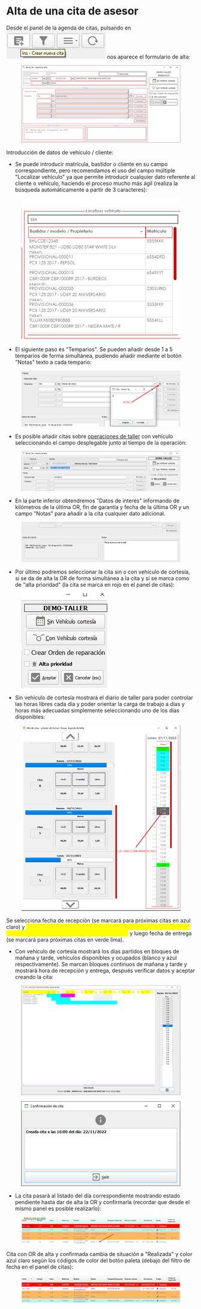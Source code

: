 # Alta de una cita de asesor

Desde el panel de la agenda de citas, pulsando en <img src="../../../../.gitbook/assets/imagen (12) (2).png" alt="" data-size="original"> nos aparece el formulario de alta:

<figure><img src="../../../../.gitbook/assets/imagen (32).png" alt=""><figcaption></figcaption></figure>

Introducción de datos de vehículo / cliente:

* Se puede introducir matrícula, bastidor o cliente en su campo correspondiente, pero recomendamos el uso del campo múltiple "Localizar vehículo" ya que permite introducir cualquier dato referente al cliente o vehículo, haciendo el proceso mucho más ágil (realiza la búsqueda automáticamente a partir de 3 caracteres):

<figure><img src="../../../../.gitbook/assets/imagen (5).png" alt=""><figcaption></figcaption></figure>

* El siguiente paso es "Temparios". Se pueden añadir desde 1 a 5 temparios de forma simultánea, pudiendo añadir mediante el botón "Notas" texto a cada tempario:

<figure><img src="../../../../.gitbook/assets/imagen (4) (1) (4).png" alt=""><figcaption></figcaption></figure>

* Es posible añadir citas sobre [operaciones de taller](../operaciones-de-taller.md) con vehículo seleccionando el campo desplegable junto al tiempo de la operación:

<figure><img src="../../../../.gitbook/assets/imagen (126).png" alt=""><figcaption></figcaption></figure>

* En la parte inferior obtendremos "Datos de interés" informando de kilómetros de la última OR, fin de garantía y fecha de la última OR y un campo "Notas" para añadir a la cita cualquier dato adicional.

<figure><img src="../../../../.gitbook/assets/imagen (107) (3).png" alt=""><figcaption></figcaption></figure>

* Por último podremos seleccionar la cita sin o con vehículo de cortesía, si se da de alta la OR de forma simultánea a la cita y si se marca como de "alta prioridad" (la cita se marca en rojo en el panel de citas):

<figure><img src="../../../../.gitbook/assets/imagen (5) (2) (2).png" alt=""><figcaption></figcaption></figure>

* Sin vehículo de cortesía mostrará el diario de taller para poder controlar las horas libres cada día y poder orientar la carga de trabajo a días y horas más adecuadas simplemente seleccionando uno de los días disponibles:

<figure><img src="../../../../.gitbook/assets/imagen (3) (4).png" alt=""><figcaption></figcaption></figure>

Se selecciona fecha de recepción (se marcará para próximas citas en azul claro) y <mark style="color:yellow;">**se pulsa en la hora seleccionada (cualquiera de las marcadas en gris y señaladas con la flecha roja en la imagen)**</mark> y luego fecha de entrega (se marcará para próximas citas en verde lima).

* Con vehículo de cortesía mostrará los días partidos en bloques de mañana y tarde, vehículos disponibles y ocupados (blanco y azul respectivamente). Se marcan bloques continuos de mañana y tarde y mostrará hora de recepción y entrega, después verificar datos y aceptar creando la cita:

<figure><img src="../../../../.gitbook/assets/imagen (1) (1) (1) (1).png" alt=""><figcaption></figcaption></figure>

<figure><img src="../../../../.gitbook/assets/imagen (116) (3).png" alt=""><figcaption></figcaption></figure>

* La cita pasará al listado del día correspondiente mostrando estado pendiente hasta dar de alta la OR y confirmarla (recordar que desde el mismo panel es posible realizarlo):

<figure><img src="../../../../.gitbook/assets/imagen (16) (2).png" alt=""><figcaption></figcaption></figure>

Cita con OR de alta y confirmada cambia de situación a "Realizada" y color azul claro según los códigos de color del botón paleta (debajo del filtro de fecha en el panel de citas):

<figure><img src="../../../../.gitbook/assets/imagen (3) (3).png" alt=""><figcaption></figcaption></figure>
